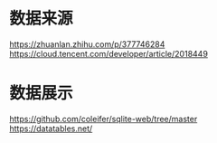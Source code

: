 # 数据来源  

https://zhuanlan.zhihu.com/p/377746284  
https://cloud.tencent.com/developer/article/2018449  

# 数据展示  

https://github.com/coleifer/sqlite-web/tree/master  
https://datatables.net/  